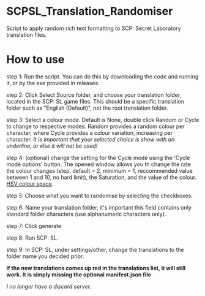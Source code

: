 # SCPSL_Translation_Randomiser
Script to apply random rich text formatting to SCP: Secret Laboratory translation files.

# How to use

step 1: Run the script. You can do this by downloading the code and running it, or by the exe provided in releases.

step 2: Click Select Source folder, and choose your translation folder, located in the SCP: SL game files. This should be a specific translation folder such as "English (Default)", not the root translation folder.

step 3: Select a colour mode. Default is None, double click Random or Cycle to change to respective modes. Random provides a random colour per character, where Cycle provides a colour variation, increasing per character. *It is important that your selected choice is show with an underline, or else it will not be used!*

step 4: (optional) change the setting for the Cycle mode using the 'Cycle mode options' button. The opened window allows you th change the rate the colour changes (step, default = 2, minimum = 1, reccommended value between 1 and 10, no hard limit), the Saturation, and the value of the colour. [HSV colour space](https://en.wikipedia.org/wiki/HSL_and_HSV).

step 5: Choose what you want to randomise by selecting the checkboxes.

step 6: Name your translation folder, it's important this field contains only standard folder characters (use alphanumeric characters only).

step 7: Click generate

step 8: Run SCP: SL.

step 9: In SCP: SL, under settings/other, change the translations to the folder name you decided prior.

**If the new translations comes up red in the translations list, it will still work. It is simply missing the optional manifest.json file**

*I no longer have a discord server.* 
